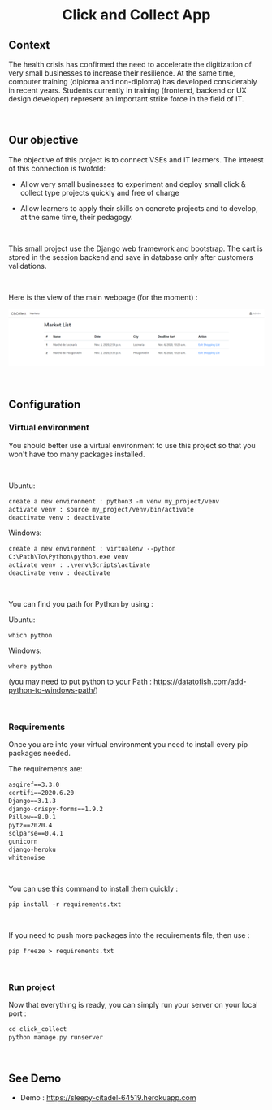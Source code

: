 # <h1 align="center">Click and Collect App</h1>

## Context

The health crisis has confirmed the need to accelerate the digitization of very small businesses to increase their resilience.
At the same time, computer training (diploma and non-diploma) has developed considerably in recent years. Students currently in training (frontend, backend or UX design developer) represent an important strike force in the field of IT.

&nbsp;

## Our objective

The objective of this project is to connect VSEs and IT learners. The interest of this connection is twofold:

- Allow very small businesses to experiment and deploy small click & collect type projects quickly and free of charge

- Allow learners to apply their skills on concrete projects and to develop, at the same time, their pedagogy.

&nbsp;

This small project use the Django web framework and bootstrap.
The cart is stored in the session backend and save in database only after customers validations.

&nbsp;

Here is the view of the main webpage (for the moment) :

![Website](/pictures/website.PNG)

&nbsp;

## Configuration

### Virtual environment

You should better use a virtual environment to use this project so that you won't have too many packages installed.

&nbsp;

Ubuntu:

```console
create a new environment : python3 -m venv my_project/venv
activate venv : source my_project/venv/bin/activate
deactivate venv : deactivate
```

Windows:

```console
create a new environment : virtualenv --python C:\Path\To\Python\python.exe venv
activate venv : .\venv\Scripts\activate
deactivate venv : deactivate
```

&nbsp;

You can find you path for Python by using :

Ubuntu:

```console
which python
```

Windows:

```console
where python
```

(you may need to put python to your Path : <https://datatofish.com/add-python-to-windows-path/>)

&nbsp;

### Requirements

Once you are into your virtual environment you need to install every pip packages needed.

The requirements are:

```console
asgiref==3.3.0
certifi==2020.6.20
Django==3.1.3
django-crispy-forms==1.9.2
Pillow==8.0.1
pytz==2020.4
sqlparse==0.4.1
gunicorn
django-heroku
whitenoise
```

&nbsp;

You can use this command to install them quickly :

```console
pip install -r requirements.txt
```

&nbsp;

If you need to push more packages into the requirements file, then use :

```console
pip freeze > requirements.txt
```

&nbsp;

### Run project

Now that everything is ready, you can simply run your server on your local port :

```console
cd click_collect
python manage.py runserver
```

&nbsp;

## See Demo

- Demo : <https://sleepy-citadel-64519.herokuapp.com>
